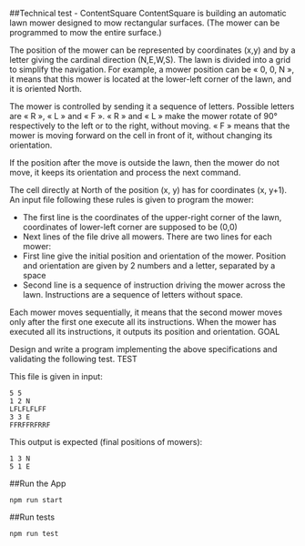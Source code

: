##Technical test - ContentSquare
ContentSquare is building an automatic lawn mower designed to mow rectangular surfaces.
(The mower can be programmed to mow the entire surface.)

The position of the mower can be represented by coordinates (x,y) and by a letter giving the
cardinal direction (N,E,W,S). The lawn is divided into a grid to simplify the navigation.
For example, a mower position can be « 0, 0, N », it means that this mower is located at the
lower-left corner of the lawn, and it is oriented North.

The mower is controlled by sending it a sequence of letters. Possible letters are « R », « L »
and « F ». « R » and « L » make the mower rotate of 90° respectively to the left or to the
right, without moving. « F » means that the mower is moving forward on the cell in front of it,
without changing its orientation.

If the position after the move is outside the lawn, then the mower do not move, it keeps its
orientation and process the next command.

The cell directly at North of the position (x, y) has for coordinates (x, y+1).
An input file following these rules is given to program the mower:

* The first line is the coordinates of the upper-right corner of the lawn, coordinates of
lower-left corner are supposed to be (0,0)
* Next lines of the file drive all mowers. There are two lines for each mower:
* First line give the initial position and orientation of the mower. Position and orientation
are given by 2 numbers and a letter, separated by a space
* Second line is a sequence of instruction driving the mower across the lawn. Instructions
are a sequence of letters without space.

Each mower moves sequentially, it means that the second mower moves only after the first
one execute all its instructions.
When the mower has executed all its instructions, it outputs its position and orientation.
GOAL

Design and write a program implementing the above specifications and validating the following
test.
TEST

This file is given in input:
```
5 5
1 2 N
LFLFLFLFF
3 3 E
FFRFFRFRRF
```
This output is expected (final positions of mowers):
```
1 3 N
5 1 E
```
##Run the App
```
npm run start
```
##Run tests
```
npm run test
```
